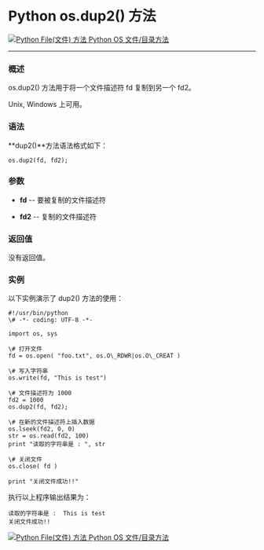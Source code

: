 Python os.dup2() 方法
===================

 [![Python File(文件) 方法](../images/up.gif) Python OS 文件/目录方法](os-file-methods.html)

* * *

### 概述

os.dup2() 方法用于将一个文件描述符 fd 复制到另一个 fd2。

Unix, Windows 上可用。

### 语法

**dup2()**方法语法格式如下：
```
os.dup2(fd, fd2);
```
### 参数

*   **fd** \-\- 要被复制的文件描述符
    
*   **fd2** \-\- 复制的文件描述符
    

### 返回值

没有返回值。

### 实例

以下实例演示了 dup2() 方法的使用：
```
#!/usr/bin/python
\# -*- coding: UTF-8 -*-

import os, sys

\# 打开文件
fd = os.open( "foo.txt", os.O\_RDWR|os.O\_CREAT )

\# 写入字符串
os.write(fd, "This is test")

\# 文件描述符为 1000
fd2 = 1000
os.dup2(fd, fd2);

\# 在新的文件描述符上插入数据
os.lseek(fd2, 0, 0)
str = os.read(fd2, 100)
print "读取的字符串是 : ", str

\# 关闭文件
os.close( fd )

print "关闭文件成功!!"
```
执行以上程序输出结果为：
```
读取的字符串是 :  This is test
关闭文件成功!!
```
 [![Python File(文件) 方法](../images/up.gif) Python OS 文件/目录方法](os-file-methods.html)